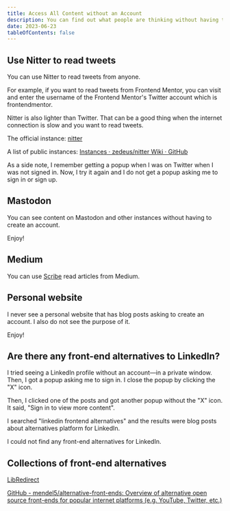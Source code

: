 ```yaml
---
title: Access All Content without an Account
description: You can find out what people are thinking without having to sign up or sign in.
date: 2023-06-23
tableOfContents: false
---
```


## Use Nitter to read tweets

You can use Nitter to read tweets from anyone.

For example, if you want to read tweets from Frontend Mentor, you can visit and enter the username of the Frontend Mentor's Twitter account which is frontendmentor.

Nitter is also lighter than Twitter. That can be a good thing when the internet connection is slow and you want to read tweets.

The official instance: [nitter](https://nitter.net/)

A list of public instances: [Instances · zedeus/nitter Wiki · GitHub](https://github.com/zedeus/nitter/wiki/Instances)

As a side note, I remember getting a popup when I was on Twitter when I was not signed in. Now, I try it again and I do not get a popup asking me to sign in or sign up.

## Mastodon

You can see content on Mastodon and other instances without having to create an account.

Enjoy!

## Medium

You can use [Scribe](https://scribe.rip/) read articles from Medium.

## Personal website

I never see a personal website that has blog posts asking to create an account. I also do not see the purpose of it.

Enjoy!

## Are there any front-end alternatives to LinkedIn?

I tried seeing a LinkedIn profile without an account—in a private window. Then, I got a popup asking me to sign in. I close the popup by clicking the "X" icon.

Then, I clicked one of the posts and got another popup without the "X" icon. It said, "Sign in to view more content".

I searched "linkedin frontend alternatives" and the results were blog posts about alternatives platform for LinkedIn.

I could not find any front-end alternatives for LinkedIn.

## Collections of front-end alternatives

[LibRedirect](https://libredirect.github.io/)

[GitHub - mendel5/alternative-front-ends: Overview of alternative open source front-ends for popular internet platforms (e.g. YouTube, Twitter, etc.)](https://github.com/mendel5/alternative-front-ends)
